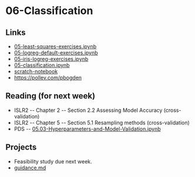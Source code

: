 
# 06-Classification

## Links

* [05-least-squares-exercises.ipynb](https://colab.research.google.com/drive/1ImFUE6l-65zeH75FKzy1obEiWLuAcES1)
* [05-logreg-default-exercises.ipynb](https://colab.research.google.com/drive/1CdPG_1nPXYLgQaGsqOlBlzaoCADnYLoJ)
* [05-iris-logreg-exercises.ipynb]()
* [05-classification.ipynb]()
* [scratch-notebook]()
* https://pollev.com/pbogden

## Reading (for next week)

* ISLR2 -- Chapter 2 -- Section 2.2 Assessing Model Accuracy (cross-validation)
* ISLR2 -- Chapter 5 -- Section 5.1 Resampling methods (cross-validation)
* PDS -- [05.03-Hyperparameters-and-Model-Validation.ipynb](https://github.com/jakevdp/PythonDataScienceHandbook/blob/master/notebooks/05.03-Hyperparameters-and-Model-Validation.ipynb)

## Projects

* Feasibility study due next week.
* [guidance.md](guidance.md)

